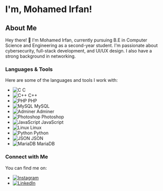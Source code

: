 # I'm, Mohamed Irfan!

## About Me

Hey there! 👋 I'm Mohamed Irfan, currently pursuing B.E in Computer Science and Engineering as a second-year student. I'm passionate about cybersecurity, full-stack development, and UI/UX design. I also have a strong background in networking.

### Languages & Tools

Here are some of the languages and tools I work with:

- ![C](https://img.shields.io/badge/-C-00599C?style=flat-square&logo=C&logoColor=white) C
- ![C++](https://img.shields.io/badge/-C++-00599C?style=flat-square&logo=C%2B%2B&logoColor=white) C++
- ![PHP](https://img.shields.io/badge/-PHP-777BB4?style=flat-square&logo=PHP&logoColor=white) PHP
- ![MySQL](https://img.shields.io/badge/-MySQL-4479A1?style=flat-square&logo=MySQL&logoColor=white) MySQL
- ![Adminer](https://img.shields.io/badge/-Adminer-000000?style=flat-square&logo=Adminer&logoColor=white) Adminer
- ![Photoshop](https://img.shields.io/badge/-Photoshop-31A8FF?style=flat-square&logo=Adobe%20Photoshop&logoColor=white) Photoshop
- ![JavaScript](https://img.shields.io/badge/-JavaScript-F7DF1E?style=flat-square&logo=JavaScript&logoColor=black) JavaScript
- ![Linux](https://img.shields.io/badge/-Linux-FCC624?style=flat-square&logo=Linux&logoColor=black) Linux
- ![Python](https://img.shields.io/badge/-Python-3776AB?style=flat-square&logo=Python&logoColor=white) Python
- ![JSON](https://img.shields.io/badge/-JSON-000000?style=flat-square&logo=JSON&logoColor=white) JSON
- ![MariaDB](https://img.shields.io/badge/-MariaDB-003545?style=flat-square&logo=MariaDB&logoColor=white) MariaDB

### Connect with Me

You can find me on:

- [![Instagram](https://img.shields.io/badge/-Instagram-E4405F?style=flat-square&logo=Instagram&logoColor=white)](https://www.instagram.com/__irf3nz.x_/)
- [![LinkedIn](https://img.shields.io/badge/-LinkedIn-0077B5?style=flat-square&logo=LinkedIn&logoColor=white)](www.linkedin.com/in/mohamedirfan03)
